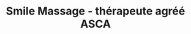 ---
title: "Smile Massage - thérapeute agréé ASCA"
url: /geneve/smile-massage-therapeute-agree-asca/
shop: Massage
---
